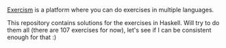 [Exercism](https://exercism.org) is a platform where you can do exercises in multiple languages. 

This repository contains solutions for the exercises in Haskell. Will try to do them all (there are 107 exercises for now), let's see if I can be consistent enough for that :)
